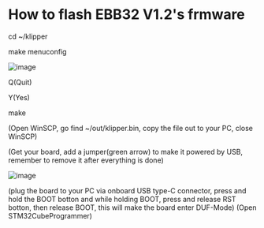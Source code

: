 # How to flash EBB32 V1.2's frmware

cd ~/klipper

make menuconfig

![image](https://github.com/5jvm0u4/How-to-flash-EBB32-s-frmware/assets/75752327/6b4369f3-f6cc-4ef8-9640-7e1f25e3c8bf)

Q(Quit)

Y(Yes)

make

(Open WinSCP, go find ~/out/klipper.bin, copy the file out to your PC, close WinSCP)

(Get your board, add a jumper(green arrow) to make it powered by USB, remember to remove it after everything is done)

![image](https://github.com/5jvm0u4/How-to-flash-EBB32-s-frmware/assets/75752327/74619e42-d226-4aaf-9c7b-931e311eff21)

(plug the board to your PC via onboard USB type-C connector, press and hold the BOOT botton and while holding BOOT, press and release RST botton, then release BOOT, this will make the board enter DUF-Mode)
 (Open STM32CubeProgrammer)
 
 
